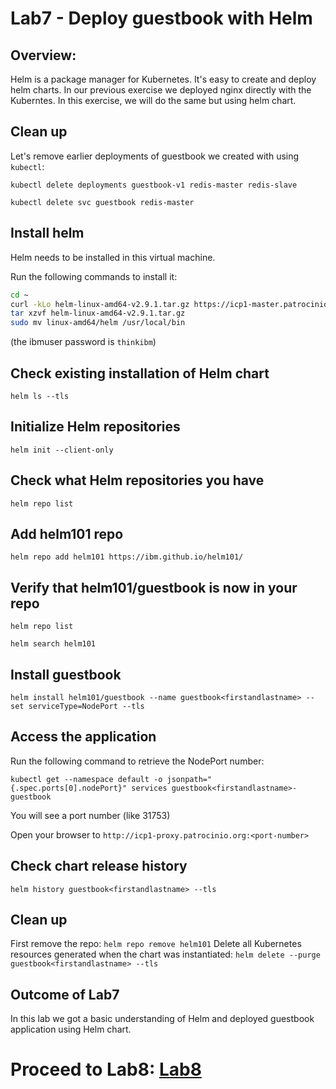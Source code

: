 # Lab7 - Deploy guestbook with Helm

## Overview:
Helm is a package manager for Kubernetes. It's easy to create and deploy helm charts.
In our previous exercise we deployed nginx directly with the Kuberntes. In this exercise,
we will do the same but using helm chart.

## Clean up
Let's remove earlier deployments of guestbook we created with using `kubectl`:

`kubectl delete deployments guestbook-v1 redis-master redis-slave`

`kubectl delete svc guestbook redis-master`

## Install helm

Helm needs to be installed in this virtual machine.

Run the following commands to install it:

```bash
cd ~
curl -kLo helm-linux-amd64-v2.9.1.tar.gz https://icp1-master.patrocinio.org:8443/api/cli/helm-linux-amd64.tar.gz
tar xzvf helm-linux-amd64-v2.9.1.tar.gz
sudo mv linux-amd64/helm /usr/local/bin
```
(the ibmuser password is `thinkibm`)

## Check existing installation of Helm chart
`helm ls --tls`

## Initialize Helm repositories
`helm init --client-only`

## Check what Helm repositories you have
`helm repo list`

## Add helm101 repo
`helm repo add helm101 https://ibm.github.io/helm101/`

## Verify that helm101/guestbook is now in your repo
`helm repo list`

`helm search helm101`

## Install guestbook
`helm install helm101/guestbook --name guestbook<firstandlastname> --set serviceType=NodePort --tls`

## Access the application

Run the following command to retrieve the NodePort number:

`kubectl get --namespace default -o jsonpath="{.spec.ports[0].nodePort}" services guestbook<firstandlastname>-guestbook`

You will see a port number (like 31753)

Open your browser to `http://icp1-proxy.patrocinio.org:<port-number>`

## Check chart release history
`helm history guestbook<firstandlastname> --tls`

## Clean up
First remove the repo:
`helm repo remove helm101`
Delete all Kubernetes resources generated when the chart was instantiated:
`helm delete --purge guestbook<firstandlastname> --tls`


## Outcome of Lab7
In this lab we got a basic understanding of Helm and deployed guestbook application using Helm chart.


# Proceed to Lab8: [Lab8](../Lab8/README.md)
